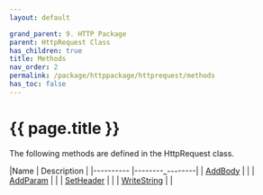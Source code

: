 ```yaml
---
layout: default

grand_parent: 9. HTTP Package
parent: HttpRequest Class
has_children: true
title: Methods
nav_order: 2
permalink: /package/httppackage/httprequest/methods
has_toc: false
---
```

# {{ page.title }}

The following methods are defined in the HttpRequest class.

|Name       | Description     |
|----------	|--------_--------|
| [AddBody](/package/httppackage/httprequest/methods/addbody) |  |
| [AddParam](/package/httppackage/httprequest/methods/addparam) | |
| [SetHeader](/package/httppackage/httprequest/methods/setheader) | |
| [WriteString](/package/httppackage/httprequest/methods/writestring) | |
